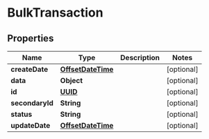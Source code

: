 
# BulkTransaction

## Properties
Name | Type | Description | Notes
------------ | ------------- | ------------- | -------------
**createDate** | [**OffsetDateTime**](OffsetDateTime.md) |  |  [optional]
**data** | **Object** |  |  [optional]
**id** | [**UUID**](UUID.md) |  |  [optional]
**secondaryId** | **String** |  |  [optional]
**status** | **String** |  |  [optional]
**updateDate** | [**OffsetDateTime**](OffsetDateTime.md) |  |  [optional]



